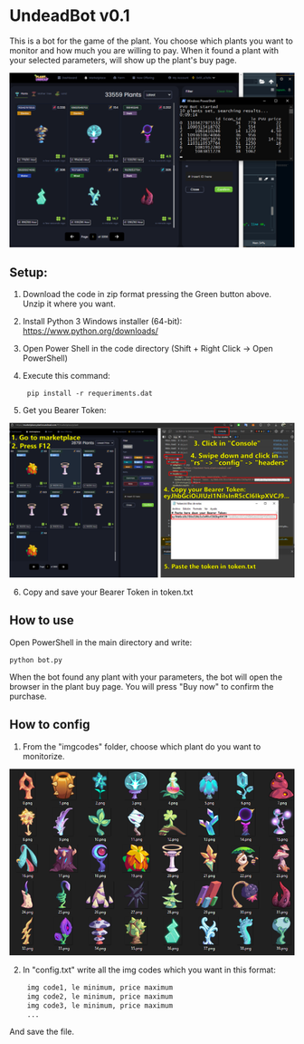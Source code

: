 # UndeadBot v0.1
This is a bot for the game of the plant. You choose which plants you want to monitor and how much you are willing to pay.
When it found a plant with your selected parameters, will show up the plant's buy page.

![Test image](https://github.com/Tomanji/UndeadBot/blob/main/test_bot.png)

## Setup:
1. Download the code in zip format pressing the Green button above. Unzip it where you want.

2. Install Python 3 Windows installer (64-bit):
https://www.python.org/downloads/

3. Open Power Shell in the code directory 
(Shift + Right Click -> Open PowerShell)

4. Execute this command:

		pip install -r requeriments.dat

5. Get you Bearer Token:

![Image of Yaktocat](https://github.com/Tomanji/UndeadBot/blob/main/bearer_token.png)

6. Copy and save your Bearer Token in token.txt


## How to use

 Open PowerShell in the main directory and write:
	
	python bot.py

 When the bot found any plant with your parameters,
the bot will open the browser in the plant buy page. 
You will press "Buy now" to confirm the purchase.

## How to config

1. From the "imgcodes" folder, choose which plant do you want to monitorize.

![Image of codes](https://github.com/Tomanji/UndeadBot/blob/main/img_codes.png)

2. In "config.txt" write all the img codes which you want in this format:

		img code1, le minimum, price maximum
		img code2, le minimum, price maximum
		img code3, le minimum, price maximum
		...

And save the file.
